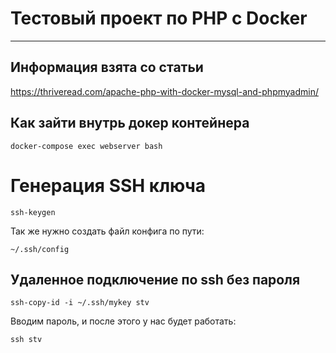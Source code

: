 # Тестовый проект по PHP с Docker

****

## Информация взята со статьи

https://thriveread.com/apache-php-with-docker-mysql-and-phpmyadmin/


## Как зайти внутрь докер контейнера

    docker-compose exec webserver bash


# Генерация SSH ключа

    ssh-keygen

Так же нужно создать файл конфига по пути:

    ~/.ssh/config


## Удаленное подключение по ssh без пароля

    ssh-copy-id -i ~/.ssh/mykey stv

Вводим пароль, и после этого у нас будет работать: 

    ssh stv
